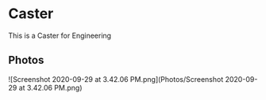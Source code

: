 # Caster
This is a Caster for Engineering 
## Photos
![Screenshot 2020-09-29 at 3.42.06 PM.png](Photos/Screenshot 2020-09-29 at 3.42.06 PM.png)
